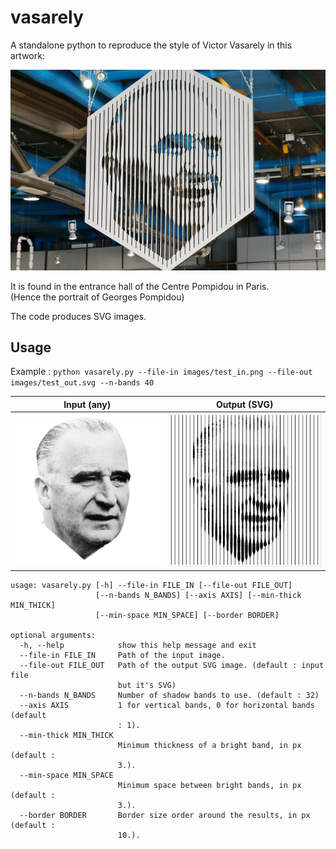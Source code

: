 # vasarely

A standalone python to reproduce the style of Victor Vasarely in this artwork:

![](images/original_vasarely.png)

It is found in the entrance hall of the Centre Pompidou in Paris.  
(Hence the portrait of Georges Pompidou)

The code produces SVG images.

## Usage

Example : 
`python vasarely.py --file-in images/test_in.png --file-out images/test_out.svg --n-bands 40`

Input (any) | Output (SVG)
:---: | :---:
![input](images/test_in.png) | ![output](images/test_out.png)


```
usage: vasarely.py [-h] --file-in FILE_IN [--file-out FILE_OUT]
                   [--n-bands N_BANDS] [--axis AXIS] [--min-thick MIN_THICK]
                   [--min-space MIN_SPACE] [--border BORDER]

optional arguments:
  -h, --help            show this help message and exit
  --file-in FILE_IN     Path of the input image.
  --file-out FILE_OUT   Path of the output SVG image. (default : input file
                        but it's SVG)
  --n-bands N_BANDS     Number of shadow bands to use. (default : 32)
  --axis AXIS           1 for vertical bands, 0 for horizontal bands (default
                        : 1).
  --min-thick MIN_THICK
                        Minimum thickness of a bright band, in px (default :
                        3.).
  --min-space MIN_SPACE
                        Minimum space between bright bands, in px (default :
                        3.).
  --border BORDER       Border size order around the results, in px (default :
                        10.).
```